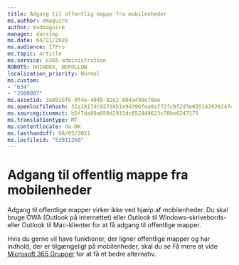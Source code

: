 ```yaml
---
title: Adgang til offentlig mappe fra mobilenheder
ms.author: dmaguire
author: msdmaguire
manager: dansimp
ms.date: 04/21/2020
ms.audience: ITPro
ms.topic: article
ms.service: o365-administration
ROBOTS: NOINDEX, NOFOLLOW
localization_priority: Normal
ms.custom:
- "634"
- "3500007"
ms.assetid: 3a0915f6-9f4e-4049-82e2-804a498e70ee
ms.openlocfilehash: 31a18174c92716b1e94396fea9a772fc8f2d3e655142029247e6e99dae18b03a
ms.sourcegitcommit: b5f7da89a650d2915dc652449623c78be6247175
ms.translationtype: MT
ms.contentlocale: da-DK
ms.lasthandoff: 08/05/2021
ms.locfileid: "53911260"
---
```

# <a name="public-folder-access-from-mobile-devices"></a>Adgang til offentlig mappe fra mobilenheder

Adgang til offentlige mapper virker ikke ved hjælp af mobilenheder. Du skal bruge OWA (Outlook på internettet) eller Outlook til Windows-skrivebords- eller Outlook til Mac-klienter for at få adgang til offentlige mapper.

Hvis du gerne vil have funktioner, der ligner offentlige mapper og har indhold, der er tilgængeligt på mobilenheder, skal du se Få mere at vide [Microsoft 365 Grupper](https://support.office.com/article/learn-about-office-365-groups-b565caa1-5c40-40ef-9915-60fdb2d97fa2) for at få et bedre alternativ.
  